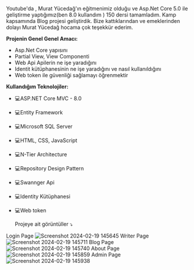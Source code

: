 Youtube'da , Murat Yücedağ'ın eğitmenimiz olduğu ve Asp.Net Core 5.0 ile geliştirme yaptığımız(ben 8.0 kullandım ) 150 dersi tamamladım. 
Kamp kapsamında Blog projesi geliştirdik. Bize kattıklarından ve emeklerinden dolayı Murat Yücedağ hocama çok teşekkür ederim.

**Projenin Genel Genel Amacı:** 
<ul>
  <li>Asp.Net Core yapısını </li>
    <li>Partial View, View Componenti </li>
    <li> Web Api Apilerin ne işe yaradığını </li>
    <li> Identit kütüphanesinin ne işe yaradığını ve nasıl kullanıldığını </li>
    <li> Web token ile güvenliği sağlamayı  öğrenmektir</li>

</ul>

**Kullandığım Teknolojiler:**

* 💻ASP.NET Core MVC - 8.0
* 💻Entity Framework
* 💻Microsoft SQL Server
* 💻HTML, CSS, JavaScript
* 💻N-Tier Architecture
* 💻Repository Design Pattern
* 💻Swannger Api
* 💻Identity Kütüphanesi
* 💻Web token 


  Projeye ait görüntüller ⤵️ 

Login Page
![Screenshot 2024-02-19 145645](https://github.com/muhammetkilinc15/BlogWebSite/assets/108901980/f9606e37-18e0-4573-b11a-6ba7fa16472e)
Writer Page
![Screenshot 2024-02-19 145711](https://github.com/muhammetkilinc15/BlogWebSite/assets/108901980/f0f9d569-246a-40c0-84b4-358b6d1f0f38)
Blog Page
![Screenshot 2024-02-19 145740](https://github.com/muhammetkilinc15/BlogWebSite/assets/108901980/a501abf7-4364-4094-bebf-e4f87f560a9b)
About Page
![Screenshot 2024-02-19 145859](https://github.com/muhammetkilinc15/BlogWebSite/assets/108901980/d35ff84c-3b55-434f-a7a6-f2b56182c485)
Admin Page
![Screenshot 2024-02-19 145938](https://github.com/muhammetkilinc15/BlogWebSite/assets/108901980/5d42a8d2-6d37-4297-b93e-8a4830e01f21)




